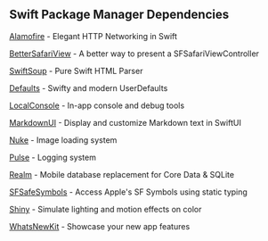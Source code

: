 ## Swift Package Manager Dependencies

[Alamofire](https://github.com/Alamofire/Alamofire) - Elegant HTTP Networking in Swift

[BetterSafariView](https://github.com/stleamist/BetterSafariView) - A better way to present a SFSafariViewController

[SwiftSoup](https://github.com/scinfu/SwiftSoup) - Pure Swift HTML Parser

[Defaults](https://github.com/sindresorhus/Defaults) - Swifty and modern UserDefaults

[LocalConsole](https://github.com/duraidabdul/LocalConsole) - In-app console and debug tools

[MarkdownUI](https://github.com/gonzalezreal/swift-markdown-ui) - Display and customize Markdown text in SwiftUI

[Nuke](https://github.com/kean/Nuke) - Image loading system

[Pulse](https://github.com/kean/Pulse) - Logging system

[Realm](https://github.com/realm/realm-swift) - Mobile database replacement for Core Data & SQLite

[SFSafeSymbols](https://github.com/SFSafeSymbols/SFSafeSymbols) - Access Apple's SF Symbols using static typing

[Shiny](https://github.com/maustinstar/shiny) - Simulate lighting and motion effects on color

[WhatsNewKit](https://github.com/SvenTiigi/WhatsNewKit) - Showcase your new app features